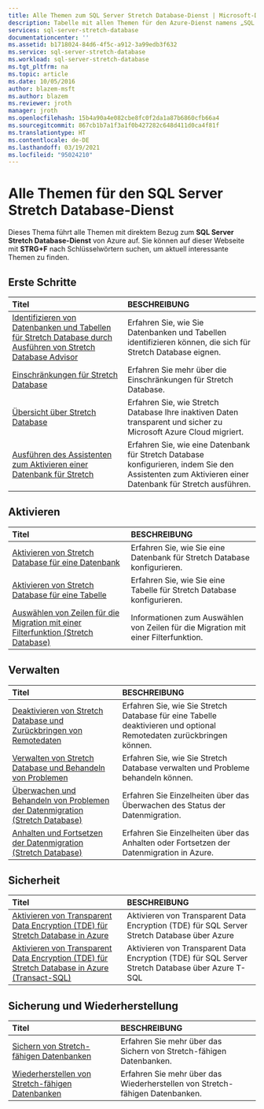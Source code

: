 ```yaml
---
title: Alle Themen zum SQL Server Stretch Database-Dienst | Microsoft-Dokumentation
description: Tabelle mit allen Themen für den Azure-Dienst namens „SQL Server Stretch Database“ unter https://azure.microsoft.com/documentation/articles/, Titel und Beschreibung.
services: sql-server-stretch-database
documentationcenter: ''
ms.assetid: b1718024-84d6-4f5c-a912-3a99edb3f632
ms.service: sql-server-stretch-database
ms.workload: sql-server-stretch-database
ms.tgt_pltfrm: na
ms.topic: article
ms.date: 10/05/2016
author: blazem-msft
ms.author: blazem
ms.reviewer: jroth
manager: jroth
ms.openlocfilehash: 15b4a90a4e082cbe8fc0f2da1a87b6860cfb66a4
ms.sourcegitcommit: 867cb1b7a1f3a1f0b427282c648d411d0ca4f81f
ms.translationtype: HT
ms.contentlocale: de-DE
ms.lasthandoff: 03/19/2021
ms.locfileid: "95024210"
---
```

# <a name="all-topics-for-azure-sql-server-stretch-database-service"></a>Alle Themen für den SQL Server Stretch Database-Dienst
Dieses Thema führt alle Themen mit direktem Bezug zum **SQL Server Stretch Database-Dienst** von Azure auf. Sie können auf dieser Webseite mit **STRG+F** nach Schlüsselwörtern suchen, um aktuell interessante Themen zu finden.

## <a name="get-started"></a>Erste Schritte
| Titel | BESCHREIBUNG |
|:--- |:--- |
|[Identifizieren von Datenbanken und Tabellen für Stretch Database durch Ausführen von Stretch Database Advisor](/sql/sql-server/stretch-database/stretch-database-databases-and-tables-stretch-database-advisor) |Erfahren Sie, wie Sie Datenbanken und Tabellen identifizieren können, die sich für Stretch Database eignen. |
|[Einschränkungen für Stretch Database](/sql/sql-server/stretch-database/limitations-for-stretch-database) |Erfahren Sie mehr über die Einschränkungen für Stretch Database. |
|[Übersicht über Stretch Database](/sql/sql-server/stretch-database/stretch-database) |Erfahren Sie, wie Stretch Database Ihre inaktiven Daten transparent und sicher zu Microsoft Azure Cloud migriert. |
|[Ausführen des Assistenten zum Aktivieren einer Datenbank für Stretch](/sql/sql-server/stretch-database/get-started-by-running-the-enable-database-for-stretch-wizard) |Erfahren Sie, wie eine Datenbank für Stretch Database konfigurieren, indem Sie den Assistenten zum Aktivieren einer Datenbank für Stretch ausführen. |

## <a name="enable"></a>Aktivieren
| Titel | BESCHREIBUNG |
|:--- |:--- |
|[Aktivieren von Stretch Database für eine Datenbank](/sql/sql-server/stretch-database/enable-stretch-database-for-a-database) |Erfahren Sie, wie Sie eine Datenbank für Stretch Database konfigurieren. |
|[Aktivieren von Stretch Database für eine Tabelle](/sql/sql-server/stretch-database/enable-stretch-database-for-a-table) |Erfahren Sie, wie Sie eine Tabelle für Stretch Database konfigurieren. |
|[Auswählen von Zeilen für die Migration mit einer Filterfunktion (Stretch Database)](/sql/sql-server/stretch-database/select-rows-to-migrate-by-using-a-filter-function-stretch-database) |Informationen zum Auswählen von Zeilen für die Migration mit einer Filterfunktion. |

## <a name="manage"></a>Verwalten
| Titel | BESCHREIBUNG |
|:--- |:--- |
|[Deaktivieren von Stretch Database und Zurückbringen von Remotedaten](/sql/sql-server/stretch-database/disable-stretch-database-and-bring-back-remote-data) |Erfahren Sie, wie Sie Stretch Database für eine Tabelle deaktivieren und optional Remotedaten zurückbringen können. |
|[Verwalten von Stretch Database und Behandeln von Problemen](/sql/sql-server/stretch-database/manage-and-troubleshoot-stretch-database) |Erfahren Sie, wie Sie Stretch Database verwalten und Probleme behandeln können. |
|[Überwachen und Behandeln von Problemen der Datenmigration (Stretch Database)](/sql/sql-server/stretch-database/monitor-and-troubleshoot-data-migration-stretch-database) |Erfahren Sie Einzelheiten über das Überwachen des Status der Datenmigration. |
|[Anhalten und Fortsetzen der Datenmigration (Stretch Database)](/sql/sql-server/stretch-database/pause-and-resume-data-migration-stretch-database) |Erfahren Sie Einzelheiten über das Anhalten oder Fortsetzen der Datenmigration in Azure. |

## <a name="security"></a>Sicherheit
| Titel | BESCHREIBUNG |
|:--- |:--- |
|[Aktivieren von Transparent Data Encryption (TDE) für Stretch Database in Azure](sql-server-stretch-database-encryption-tde.md) |Aktivieren von Transparent Data Encryption (TDE) für SQL Server Stretch Database über Azure |
|[Aktivieren von Transparent Data Encryption (TDE) für Stretch Database in Azure (Transact-SQL)](sql-server-stretch-database-tde-tsql.md) |Aktivieren von Transparent Data Encryption (TDE) für SQL Server Stretch Database über Azure T-SQL |

## <a name="backup-and-recovery"></a>Sicherung und Wiederherstellung
| Titel | BESCHREIBUNG |
|:--- |:--- |
|[Sichern von Stretch-fähigen Datenbanken](/sql/sql-server/stretch-database/backup-stretch-enabled-databases-stretch-database) |Erfahren Sie mehr über das Sichern von Stretch\-fähigen Datenbanken. |
|[Wiederherstellen von Stretch-fähigen Datenbanken](/sql/sql-server/stretch-database/restore-stretch-enabled-databases-stretch-database) |Erfahren Sie mehr über das Wiederherstellen von Stretch\-fähigen Datenbanken. |